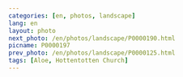 ```yaml
---
categories: [en, photos, landscape]
lang: en
layout: photo
next_photo: /en/photos/landscape/P0000190.html
picname: P0000197
prev_photo: /en/photos/landscape/P0000125.html
tags: [Aloe, Hottentotten Church]
---
```

